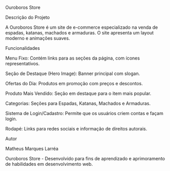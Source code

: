 Ouroboros Store

Descrição do Projeto

A Ouroboros Store é um site de e-commerce especializado na venda de espadas, katanas, machados e armaduras. O site apresenta um layout moderno e animações suaves.

Funcionalidades

Menu Fixo: Contém links para as seções da página, com ícones representativos.

Seção de Destaque (Hero Image): Banner principal com slogan.

Ofertas do Dia: Produtos em promoção com preços e descontos.

Produto Mais Vendido: Seção em destaque para o item mais popular.

Categorias: Seções para Espadas, Katanas, Machados e Armaduras.

Sistema de Login/Cadastro: Permite que os usuários criem contas e façam login.

Rodapé: Links para redes sociais e informação de direitos autorais.

Autor

Matheus Marques Larréa

Ouroboros Store - Desenvolvido para fins de aprendizado e aprimoramento de habilidades em desenvolvimento web.
